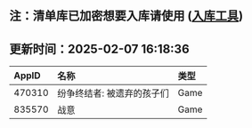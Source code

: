 ## 注：清单库已加密想要入库请使用 ([入库工具](https://github.com/BlankTMing/ManifestAutoUpdate/releases))

## 更新时间：2025-02-07 16:18:36
| AppID | 名称 | 类型  |
| :-------------------- | :----------------------------- | :----------- |
| 470310 | 纷争终结者: 被遗弃的孩子们| Game |
| 835570 | 战意| Game |
